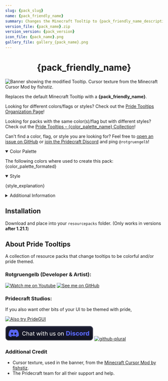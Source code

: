 ```yaml
---
slug: {pack_slug}
name: {pack_friendly_name}
summary: Changes the Minecraft Tooltip to {pack_friendly_name_description} – Part of the Pride Tooltips collection.
version_file: {pack_name}.zip
version_version: {pack_version}
icon_file: {pack_name}.png
gallery_file: gallery_{pack_name}.png
---
```


# <center>{pack_friendly_name}</center>

![Banner showing the modified Tooltip. Cursor texture from the Minecraft Cursor Mod by fishstiz.]({upload_gallery_url})

Replaces the default Minecraft Tooltip with a **{pack_friendly_name}**. 

Looking for different colors/flags or styles? Check out the [Pride Tooltips Organization Page](https://modrinth.com/organization/pride-tooltips)!

Looking for packs with the same color(s)/flag but with different styles? 
Check out the [Pride Tooltips – {color_palette_name} Collection](https://modrinth.com/collection/{color_palette_collection})!

Can't find a color, flag, or style you are looking for? 
Feel free to [open an issue on GitHub](https://github.com/Pridecraft-Studios/pridetooltips/issues) or [join the Pridecraft Discord](https://discord.pridecraft.gay/) and ping `@rotgruengelb`!

<details open><summary>Color Palette</summary>

The following colors where used to create this pack:
{color_palette_formated}
</details>

<details open><summary>Style</summary>

{style_explanation}
</details>

<details><summary>Additional Information</summary>

* build_time: `{build_time}`
* build_user: `{build_user}`
</details>

## Installation

Download and place into your `resourcepacks` folder. (Only works in versions **after 1.21.1**)

## About Pride Tooltips

A collection of resource packs that change tooltips to be colorful and/or pride themed.

### Rotgruengelb (Developer & Artist):

[![Watch me on Youtube](https://cdn.jsdelivr.net/npm/@intergrav/devins-badges@3/assets/compact/social/youtube-singular_46h.png)](https://youtube.com/rotgruengelb)
[![See me on GitHub](https://cdn.jsdelivr.net/npm/@intergrav/devins-badges@3/assets/compact/social/github-singular_46h.png)](https://github.com/rotgruengelb)

### Pridecraft Studios:

If you also want other bits of your UI to be themed with pride,

[![Also try PrideGUI](https://api.v3.badger.worldwidepixel.ca/v3/format/v2/compact?topText=Also%20try&bottomText=PrideGUI&topTextColour=%23ffffff&bottomTextColour=%236fbeff&topBackgroundColour=%2300122f&bottomBackgroundColour=%23000a22&icon=https%3A%2F%2Ffiles.catbox.moe%2Fcqcxuh.svg&format=png)](https://modrinth.com/project/pridegui)

[![Join our Discord](https://raw.githubusercontent.com/intergrav/devins-badges/v3/assets/compact/social/discord-plural_46h.png)](https://discord.pridecraft.gay)
[![github-plural](https://cdn.jsdelivr.net/npm/@intergrav/devins-badges@3/assets/compact/social/github-plural_46h.png)](https://github.com/Pridecraft-Studios/pridetooltips?tab=readme-ov-file#pride-tooltips)

### Additional Credit
* Cursor texture, used in the banner, from the [Minecraft Cursor Mod by fishstiz](https://modrinth.com/mod/minecraft-cursor).
* The Pridecraft team for all their support and help.